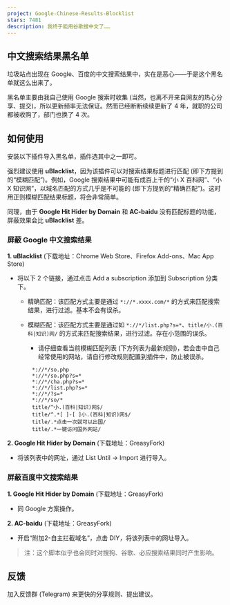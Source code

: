 ```yaml
---
project: Google-Chinese-Results-Blocklist
stars: 7481
description: 我终于能用谷歌搜中文了……
---
```


中文搜索结果黑名单
---------

垃圾站点出现在 Google、百度的中文搜索结果中，实在是恶心——于是这个黑名单就这么出来了。

黑名单主要由我自己使用 Google 搜索时收集 (当然，也离不开来自网友的热心分享、提交)，所以更新频率无法保证。然而已经断断续续更新了 4 年，就职的公司都被收购了，部门也换了 4 次。

如何使用
----

安装以下插件导入黑名单，插件选其中之一即可。

强烈建议使用 **uBlacklist**，因为该插件可以对搜索结果标题进行匹配 (即下方提到的“模糊匹配”)。例如，Google 搜索结果中可能有成百上千的“小 X 百科网”、“小 X 知识网”，以域名匹配的方式几乎是不可能的 (即下方提到的“精确匹配”)。这时用正则模糊匹配结果标题，将会非常简单。

同理，由于 **Google Hit Hider by Domain** 和 **AC-baidu** 没有匹配标题的功能，屏蔽效果会比 **uBlacklist** 差。

### 屏蔽 Google 中文搜索结果

**1\. uBlacklist** (下载地址：Chrome Web Store、Firefox Add-ons、Mac App Store)

-   将以下 2 个链接，通过点击 Add a subscription 添加到 Subscription 分类下。
    
    -   精确匹配：该匹配方式主要是通过 `*://*.xxxx.com/*` 的方式来匹配搜索结果，进行过滤。基本不会有误杀。
        
    -   模糊匹配：该匹配方式主要是通过如 `*://*/list.php?s=*`、`title/小.(百科|知识)网/` 的方式来匹配搜索结果，进行过滤。存在小范围的误杀。
        
        -   请仔细查看当前模糊匹配列表 (下方列表为最新规则)，若会击中自己经常使用的网站，请自行修改规则配置到插件中，防止被误杀。

```
        *://*/so.php
        *://*/so.php?s=*
        *://*/cha.php?s=*
        *://*/list.php?s=*
        *://*/?s=*
        *://*/so/*
        title/^小.(百科|知识)网$/
        title/^.*[ ]-[ ]小.(百科|知识)网$/
        title/.*点击一次就可以出国/
        title/.*一键访问国外网站/
```

**2\. Google Hit Hider by Domain** (下载地址：GreasyFork)

-   将该列表中的网址，通过 List Until -> Import 进行导入。

### 屏蔽百度中文搜索结果

**1\. Google Hit Hider by Domain** (下载地址：GreasyFork)

-   同 Google 方案操作。

**2\. AC-baidu** (下载地址：GreasyFork)

-   开启“附加2-自主拦截域名”，点击 DIY，将该列表中的网址导入。

> 注：这个脚本似乎也会同时对搜狗、谷歌、必应搜索结果同时产生影响。

反馈
--

加入反馈群 (Telegram) 来更快的分享规则、提出建议。
